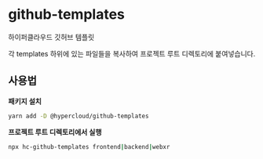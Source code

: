 # github-templates
하이퍼클라우드 깃허브 템플릿

각 templates 하위에 있는 파일들을 복사하여 프로젝트 루트 디렉토리에 붙여넣습니다.

## 사용법
**패키지 설치**
```bash
yarn add -D @hypercloud/github-templates
```

**프로젝트 루트 디렉토리에서 실행**
```bash
npx hc-github-templates frontend|backend|webxr
```